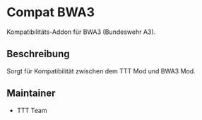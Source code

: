 # Compat BWA3

Kompatibilitäts-Addon für BWA3 (Bundeswehr A3).

## Beschreibung

Sorgt für Kompatibilität zwischen dem TTT Mod und BWA3 Mod.

## Maintainer

- TTT Team

